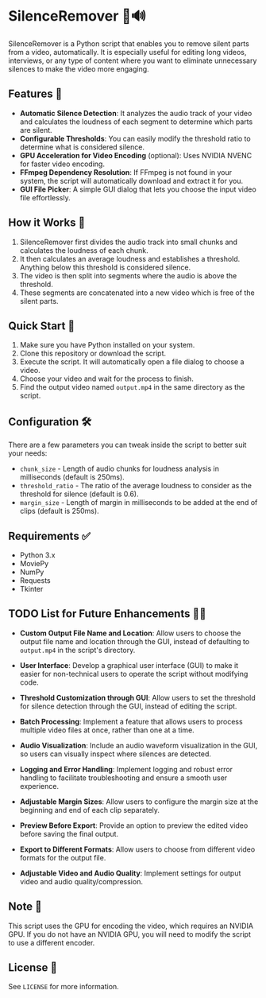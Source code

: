 # SilenceRemover 🎥🔊

SilenceRemover is a Python script that enables you to remove silent parts from a video, automatically. It is especially useful for editing long videos, interviews, or any type of content where you want to eliminate unnecessary silences to make the video more engaging.

## Features 🚀

- **Automatic Silence Detection**: It analyzes the audio track of your video and calculates the loudness of each segment to determine which parts are silent.
- **Configurable Thresholds**: You can easily modify the threshold ratio to determine what is considered silence.
- **GPU Acceleration for Video Encoding** (optional): Uses NVIDIA NVENC for faster video encoding.
- **FFmpeg Dependency Resolution**: If FFmpeg is not found in your system, the script will automatically download and extract it for you.
- **GUI File Picker**: A simple GUI dialog that lets you choose the input video file effortlessly.

## How it Works 🤔

1. SilenceRemover first divides the audio track into small chunks and calculates the loudness of each chunk.
2. It then calculates an average loudness and establishes a threshold. Anything below this threshold is considered silence.
3. The video is then split into segments where the audio is above the threshold.
4. These segments are concatenated into a new video which is free of the silent parts.

## Quick Start 🚀

1. Make sure you have Python installed on your system.
2. Clone this repository or download the script.
3. Execute the script. It will automatically open a file dialog to choose a video.
4. Choose your video and wait for the process to finish.
5. Find the output video named `output.mp4` in the same directory as the script.

## Configuration 🛠

There are a few parameters you can tweak inside the script to better suit your needs:

- `chunk_size` - Length of audio chunks for loudness analysis in milliseconds (default is 250ms).
- `threshold_ratio` - The ratio of the average loudness to consider as the threshold for silence (default is 0.6).
- `margin_size` - Length of margin in milliseconds to be added at the end of clips (default is 250ms).

## Requirements ✅

- Python 3.x
- MoviePy
- NumPy
- Requests
- Tkinter

## TODO List for Future Enhancements 📝💡

- **Custom Output File Name and Location**: Allow users to choose the output file name and location through the GUI, instead of defaulting to `output.mp4` in the script's directory.

- **User Interface**: Develop a graphical user interface (GUI) to make it easier for non-technical users to operate the script without modifying code.

- **Threshold Customization through GUI**: Allow users to set the threshold for silence detection through the GUI, instead of editing the script.

- **Batch Processing**: Implement a feature that allows users to process multiple video files at once, rather than one at a time.

- **Audio Visualization**: Include an audio waveform visualization in the GUI, so users can visually inspect where silences are detected.

- **Logging and Error Handling**: Implement logging and robust error handling to facilitate troubleshooting and ensure a smooth user experience.

- **Adjustable Margin Sizes**: Allow users to configure the margin size at the beginning and end of each clip separately.

- **Preview Before Export**: Provide an option to preview the edited video before saving the final output.

- **Export to Different Formats**: Allow users to choose from different video formats for the output file.

- **Adjustable Video and Audio Quality**: Implement settings for output video and audio quality/compression.

## Note 📝

This script uses the GPU for encoding the video, which requires an NVIDIA GPU. If you do not have an NVIDIA GPU, you will need to modify the script to use a different encoder.

## License 📄

See `LICENSE` for more information.



